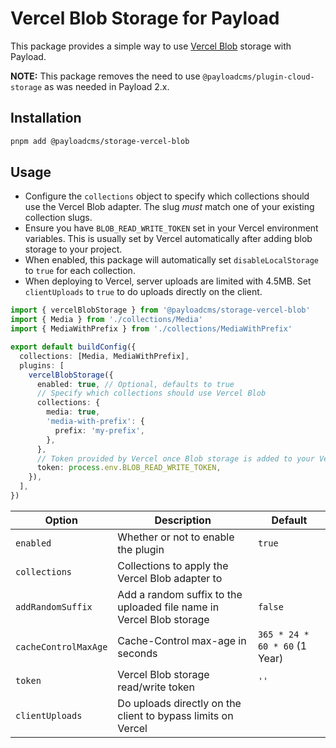 # Vercel Blob Storage for Payload

This package provides a simple way to use [Vercel Blob](https://vercel.com/docs/storage/vercel-blob) storage with Payload.

**NOTE:** This package removes the need to use `@payloadcms/plugin-cloud-storage` as was needed in Payload 2.x.

## Installation

```sh
pnpm add @payloadcms/storage-vercel-blob
```

## Usage

- Configure the `collections` object to specify which collections should use the Vercel Blob adapter. The slug _must_ match one of your existing collection slugs.
- Ensure you have `BLOB_READ_WRITE_TOKEN` set in your Vercel environment variables. This is usually set by Vercel automatically after adding blob storage to your project.
- When enabled, this package will automatically set `disableLocalStorage` to `true` for each collection.
- When deploying to Vercel, server uploads are limited with 4.5MB. Set `clientUploads` to `true` to do uploads directly on the client.

```ts
import { vercelBlobStorage } from '@payloadcms/storage-vercel-blob'
import { Media } from './collections/Media'
import { MediaWithPrefix } from './collections/MediaWithPrefix'

export default buildConfig({
  collections: [Media, MediaWithPrefix],
  plugins: [
    vercelBlobStorage({
      enabled: true, // Optional, defaults to true
      // Specify which collections should use Vercel Blob
      collections: {
        media: true,
        'media-with-prefix': {
          prefix: 'my-prefix',
        },
      },
      // Token provided by Vercel once Blob storage is added to your Vercel project
      token: process.env.BLOB_READ_WRITE_TOKEN,
    }),
  ],
})
```

| Option               | Description                                                          | Default                       |
| -------------------- | -------------------------------------------------------------------- | ----------------------------- |
| `enabled`            | Whether or not to enable the plugin                                  | `true`                        |
| `collections`        | Collections to apply the Vercel Blob adapter to                      |                               |
| `addRandomSuffix`    | Add a random suffix to the uploaded file name in Vercel Blob storage | `false`                       |
| `cacheControlMaxAge` | Cache-Control max-age in seconds                                     | `365 * 24 * 60 * 60` (1 Year) |
| `token`              | Vercel Blob storage read/write token                                 | `''`                          |
| `clientUploads`      | Do uploads directly on the client to bypass limits on Vercel         |                               |
